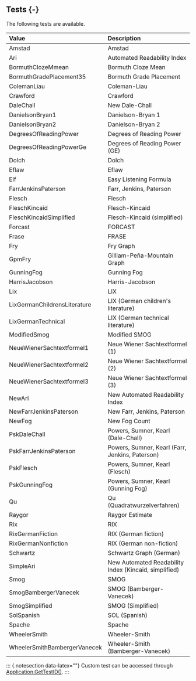 ## Tests {-}

The following tests are available.

Value   |   Description
| :-- | :-- |
Amstad   |   Amstad
Ari   |   Automated Readability Index
BormuthClozeMmean   |   Bormuth Cloze Mean
BormuthGradePlacement35   |   Bormuth Grade Placement
ColemanLiau   |   Coleman-Liau
Crawford   |   Crawford
DaleChall   |   New Dale-Chall
DanielsonBryan1   |   Danielson-Bryan 1
DanielsonBryan2   |   Danielson-Bryan 2
DegreesOfReadingPower   |   Degrees of Reading Power
DegreesOfReadingPowerGe   |   Degrees of Reading Power (GE)
Dolch   |   Dolch
Eflaw   |   Eflaw
Elf   |   Easy Listening Formula
FarrJenkinsPaterson   |   Farr, Jenkins, Paterson
Flesch   |   Flesch
FleschKincaid   |   Flesch-Kincaid
FleschKincaidSimplified   |   Flesch-Kincaid (simplified)
Forcast   |   FORCAST
Frase   |   FRASE
Fry   |   Fry Graph
GpmFry   |   Gilliam-Peña-Mountain Graph
GunningFog   |   Gunning Fog
HarrisJacobson   |   Harris-Jacobson
Lix   |   LIX
LixGermanChildrensLiterature   |   LIX (German children's literature)
LixGermanTechnical   |   LIX (German technical literature)
ModifiedSmog   |   Modified SMOG
NeueWienerSachtextformel1   |   Neue Wiener Sachtextformel (1)
NeueWienerSachtextformel2   |   Neue Wiener Sachtextformel (2)
NeueWienerSachtextformel3   |   Neue Wiener Sachtextformel (3)
NewAri   |   New Automated Readability Index
NewFarrJenkinsPaterson   |   New Farr, Jenkins, Paterson
NewFog   |   New Fog Count
PskDaleChall   |   Powers, Sumner, Kearl (Dale-Chall)
PskFarrJenkinsPaterson   |   Powers, Sumner, Kearl (Farr, Jenkins, Paterson)
PskFlesch   |   Powers, Sumner, Kearl (Flesch)
PskGunningFog   |   Powers, Sumner, Kearl (Gunning Fog)
Qu   |   Qu (Quadratwurzelverfahren)
Raygor   |   Raygor Estimate
Rix   |   RIX
RixGermanFiction   |   RIX (German fiction)
RixGermanNonfiction   |   RIX (German non-fiction)
Schwartz    | Schwartz Graph (German)
SimpleAri   |   New Automated Readability Index (Kincaid, simplified)
Smog   |   SMOG
SmogBambergerVanecek   |   SMOG (Bamberger-Vanecek)
SmogSimplified   |   SMOG (Simplified)
SolSpanish   |   SOL (Spanish)
Spache   |   Spache
WheelerSmith   |   Wheeler-Smith
WheelerSmithBambergerVanecek   |   Wheeler-Smith (Bamberger-Vanecek)

::: {.notesection data-latex=""}
Custom test can be accessed through [Application.GetTestID()](#gettestid).
:::
